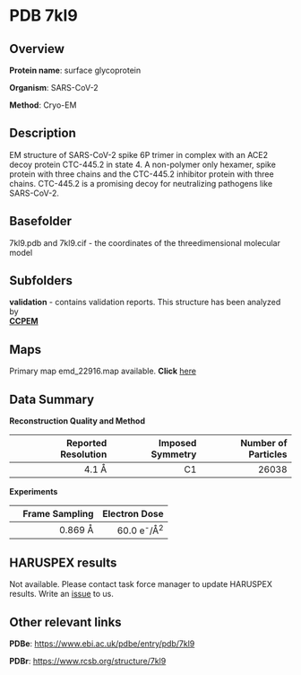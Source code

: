 # PDB 7kl9

## Overview

**Protein name**: surface glycoprotein

**Organism**: SARS-CoV-2

**Method**: Cryo-EM

## Description

EM structure of SARS-CoV-2 spike 6P trimer in complex with an ACE2 decoy protein CTC-445.2 in state 4. A non-polymer only hexamer, spike protein with three chains and the CTC-445.2 inhibitor protein with three chains. CTC-445.2 is a promising decoy for neutralizing pathogens like SARS-CoV-2. 

## Basefolder

7kl9.pdb and 7kl9.cif - the coordinates of the threedimensional molecular model

## Subfolders





**validation** - contains validation reports. This structure has been analyzed by <br>     [**CCPEM**](https://github.com/thorn-lab/coronavirus_structural_task_force/tree/master/pdb/surface_glycoprotein/SARS-CoV-2/7kl9/validation/ccpem-validation)



## Maps

Primary map emd_22916.map available. **Click** [here](http://ftp.wwpdb.org/pub/emdb/structures/EMD-22916/map/) 

## Data Summary
**Reconstruction Quality and Method**

|   | Reported Resolution | Imposed Symmetry | Number of Particles |
|---|-------------:|----------------:|--------------:|
|   |4.1 Å|C1|26038|

**Experiments**

|   | Frame Sampling | Electron Dose |
|---|-------------:|----------------:|
|   |0.869 Å|60.0 e<sup>-</sup>/Å<sup>2</sup>|

## HARUSPEX results

Not available. Please contact task force manager to update HARUSPEX results. Write an [issue](https://github.com/thorn-lab/coronavirus_structural_task_force/issues) to us.

## Other relevant links 
**PDBe**:  https://www.ebi.ac.uk/pdbe/entry/pdb/7kl9
 
**PDBr**: https://www.rcsb.org/structure/7kl9 
